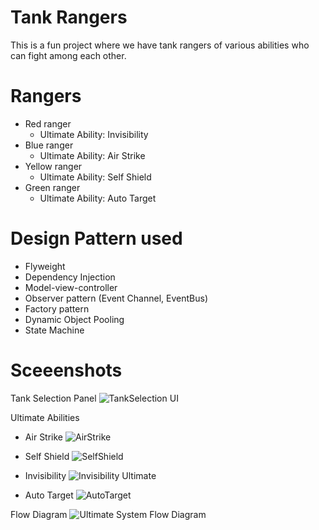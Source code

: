 # Tank Rangers
This is a fun project where we have tank rangers of various abilities who can fight among each other.

# Rangers
- Red ranger
  - Ultimate Ability: Invisibility
- Blue ranger
  - Ultimate Ability: Air Strike
- Yellow ranger
  - Ultimate Ability: Self Shield
- Green ranger
  - Ultimate Ability: Auto Target

# Design Pattern used
- Flyweight
- Dependency Injection
- Model-view-controller
- Observer pattern (Event Channel, EventBus)
- Factory pattern
- Dynamic Object Pooling
- State Machine

# Sceeenshots
Tank Selection Panel
![TankSelection UI](https://github.com/YsKhan61/Tank_Rangers/assets/30847550/ea05850b-1e8e-4044-bd5b-857b08c8c587)

Ultimate Abilities
- Air Strike
![AirStrike](https://github.com/YsKhan61/Tank_Rangers/assets/30847550/637e3870-e2c9-4432-bb95-d59dbedb8d4c)

- Self Shield
![SelfShield](https://github.com/YsKhan61/Tank_Rangers/assets/30847550/a9c84398-d117-4f99-88b9-e02f4843dc2d)

- Invisibility
![Invisibility Ultimate](https://github.com/YsKhan61/Tank_Rangers/assets/30847550/00a2e16d-6d8a-4c3c-a724-e54d6f74dcee)

- Auto Target
![AutoTarget](https://github.com/YsKhan61/Tank_Rangers/assets/30847550/88ce33d5-a54f-4ea6-a968-bf167c9e2221)

Flow Diagram
![Ultimate System Flow Diagram](https://github.com/YsKhan61/Tank_Rangers/assets/30847550/c70ae924-27f8-440d-afa1-3c8b7f4848ee)
